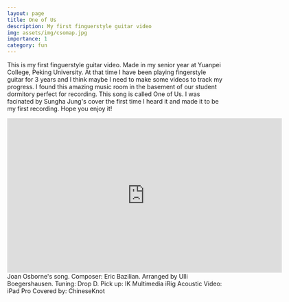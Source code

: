 ```yaml
---
layout: page
title: One of Us
description: My first finguerstyle guitar video
img: assets/img/csomap.jpg
importance: 1
category: fun
---
```


This is my first finguerstyle guitar video. Made in my senior year at Yuanpei College, Peking University. At that time I have been playing fingerstyle guitar for 3 years and I think maybe I need to make some videos to track my progress. I found this amazing music room in the basement of our student dormitory perfect for recording. This song is called One of Us. I was facinated by Sungha Jung's cover the first time I heard it and made it to be my first recording. Hope you enjoy it! 

<iframe width="640" height="360" src="https://www.youtube.com/embed/JUPqAbiBCMo" title="YouTube video player" frameborder="0" allow="accelerometer; autoplay; clipboard-write; encrypted-media; gyroscope; picture-in-picture" allowfullscreen></iframe>
Joan Osborne's song. 
Composer: Eric Bazilian. 
Arranged by Ulli Boegershausen. 
Tuning: Drop D.
Pick up: IK Multimedia iRig Acoustic
Video: iPad Pro
Covered by: ChineseKnot


